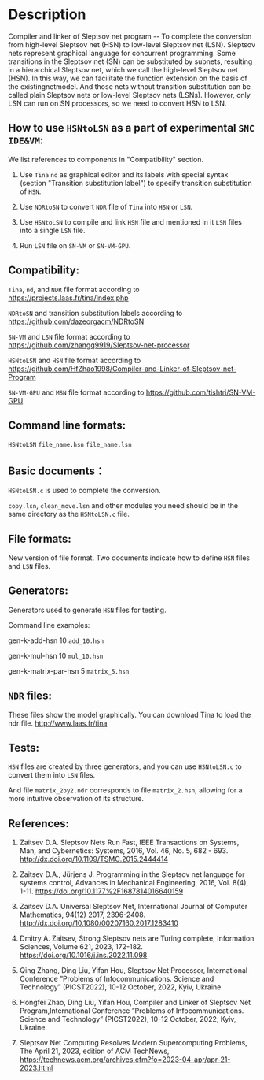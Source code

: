 # Description
Compiler and linker of Sleptsov net program -- To complete the conversion from high-level Sleptsov net (HSN) to low-level Sleptsov net (LSN). 
Sleptsov nets represent graphical language for concurrent programming. Some transitions in the Sleptsov net (SN) can be substituted by subnets, resulting in a hierarchical Sleptsov net, which we call the high-level Sleptsov net (HSN). In this way, we can facilitate the function extension on the basis of the existingnetmodel. And those nets without transition substitution can be called plain Sleptsov nets or low-level Sleptsov nets (LSNs). 
However, only LSN can run on SN processors, so we need to convert HSN to LSN.

How to use `HSNtoLSN` as a part of experimental `SNC IDE&VM`:
------------------------------------------------------------

We list references to components in "Compatibility" section.

1) Use `Tina` `nd` as graphical editor and its labels with special syntax (section "Transition substitution label") to specify transition substitution of `HSN`.

2) Use `NDRtoSN` to convert `NDR` file of `Tina` into `HSN` or `LSN`. 

3) Use `HSNtoLSN` to compile and link `HSN` file and mentioned in it `LSN` files into a single `LSN` file.

4) Run `LSN` file on `SN-VM` or `SN-VM-GPU`.


Compatibility: 
-------------- 

`Tina`, `nd`, and `NDR` file format according to https://projects.laas.fr/tina/index.php

`NDRtoSN` and transition substitution labels according to https://github.com/dazeorgacm/NDRtoSN

`SN-VM` and `LSN` file format according to https://github.com/zhangq9919/Sleptsov-net-processor

`HSNtoLSN` and `HSN` file format according to https://github.com/HfZhao1998/Compiler-and-Linker-of-Sleptsov-net-Program

`SN-VM-GPU` and `MSN` file format according to https://github.com/tishtri/SN-VM-GPU

Command line formats:
------------

`HSNtoLSN` `file_name.hsn` `file_name.lsn`

Basic documents：
------------
`HSNtoLSN.c` is used to complete the conversion.

`copy.lsn`, `clean_move.lsn` and other modules you need should be in the same directory as the `HSNtoLSN.c` file.

File formats:
------------
New version of file format. Two documents indicate how to define `HSN` files and `LSN` files.

Generators:
------------

Generators used to generate `HSN` files for testing.

Command line examples:

gen-k-add-hsn 10 `add_10.hsn`

gen-k-mul-hsn 10 `mul_10.hsn`

gen-k-matrix-par-hsn 5 `matrix_5.hsn`

`NDR` files:
------------
These files show the model graphically. You can download Tina to load the ndr file.  http://www.laas.fr/tina

Tests:
------------

`HSN` files are created by three generators, and you can use `HSNtoLSN.c` to convert them into `LSN` files.

And file `matrix_2by2.ndr` corresponds to file `matrix_2.hsn`, allowing for a more intuitive observation of its structure.


References:
------------
1. Zaitsev D.A. Sleptsov Nets Run Fast, IEEE Transactions on Systems, Man, and Cybernetics: Systems, 2016, Vol. 46, No. 5, 682 - 693. http://dx.doi.org/10.1109/TSMC.2015.2444414

2. Zaitsev D.A., Jürjens J. Programming in the Sleptsov net language for systems control, Advances in Mechanical Engineering, 2016, Vol. 8(4), 1-11. https://doi.org/10.1177%2F1687814016640159

3. Zaitsev D.A. Universal Sleptsov Net, International Journal of Computer Mathematics, 94(12) 2017, 2396-2408. http://dx.doi.org/10.1080/00207160.2017.1283410

4. Dmitry A. Zaitsev, Strong Sleptsov nets are Turing complete, Information Sciences, Volume 621, 2023, 172-182. https://doi.org/10.1016/j.ins.2022.11.098

5. Qing Zhang, Ding Liu, Yifan Hou, Sleptsov Net Processor, International Conference ”Problems of Infocommunications. Science and Technology” (PICST2022), 10-12 October, 2022, Kyiv, Ukraine.

6. Hongfei Zhao, Ding Liu, Yifan Hou, Compiler and Linker of Sleptsov Net Program,International Conference ”Problems of Infocommunications. Science and Technology” (PICST2022), 10-12 October, 2022, Kyiv, Ukraine.

7. Sleptsov Net Computing Resolves Modern Supercomputing Problems, The April 21, 2023, edition of ACM TechNews, https://technews.acm.org/archives.cfm?fo=2023-04-apr/apr-21-2023.html

